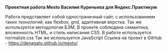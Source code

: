 **Проектная работа Mesto Василия Куричьева для Яндекс.Практикум**

Работа представляет собой одностраничный сайт, с использованием таких *технологий*, как flexbox, grid, адаптивная верстка. Так же используется методология БЭМ. В проекте соблюдена семантика, вложенность HTML, и стиль написания CSS. В работе используется normalize.css
Так же используется JavaScript
Ссылка на проект в GitHub - https://denagato.github.io/mesto/
